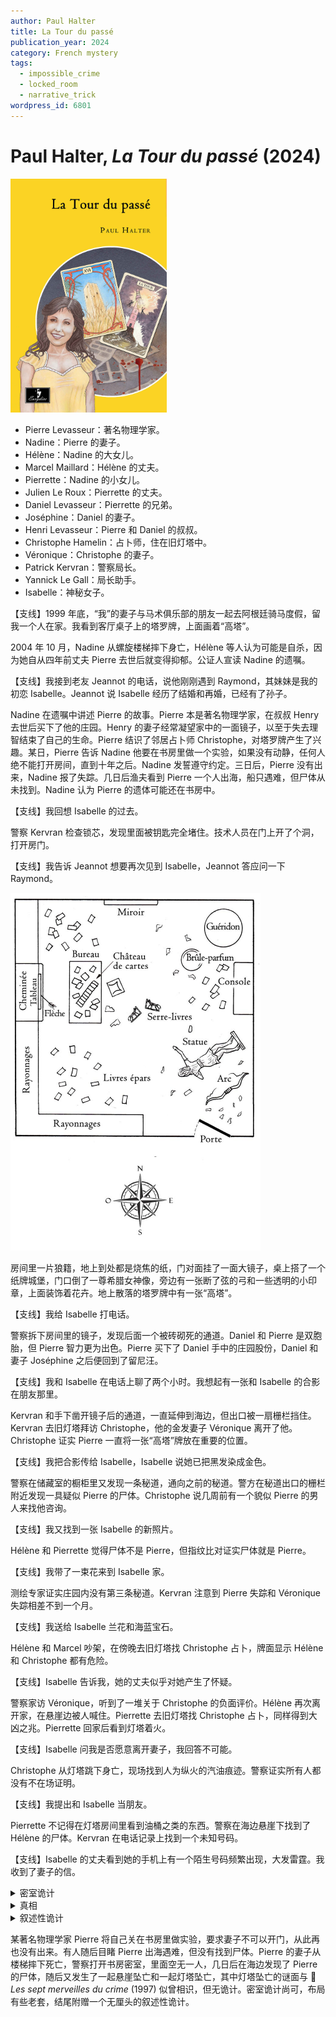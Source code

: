 ```yaml
---
author: Paul Halter
title: La Tour du passé
publication_year: 2024
category: French mystery
tags:
  - impossible_crime
  - locked_room
  - narrative_trick
wordpress_id: 6801
---
```


# Paul Halter, <i>La Tour du passé</i> (2024)

<img src=images/2024_cover.jpg width=250/>

* Pierre Levasseur：著名物理学家。
* Nadine：Pierre 的妻子。
* Hélène：Nadine 的大女儿。
* Marcel Maillard：Hélène 的丈夫。
* Pierrette：Nadine 的小女儿。
* Julien Le Roux：Pierrette 的丈夫。
* Daniel Levasseur：Pierrette 的兄弟。
* Joséphine：Daniel 的妻子。
* Henri Levasseur：Pierre 和 Daniel 的叔叔。
* Christophe Hamelin：占卜师，住在旧灯塔中。
* Véronique：Christophe 的妻子。
* Patrick Kervran：警察局长。
* Yannick Le Gall：局长助手。
* Isabelle：神秘女子。

【支线】1999 年底，“我”的妻子与马术俱乐部的朋友一起去阿根廷骑马度假，留我一个人在家。我看到客厅桌子上的塔罗牌，上面画着“高塔”。

2004 年 10 月，Nadine 从螺旋楼梯摔下身亡，Hélène 等人认为可能是自杀，因为她自从四年前丈夫 Pierre 去世后就变得抑郁。公证人宣读 Nadine 的遗嘱。

【支线】我接到老友 Jeannot 的电话，说他刚刚遇到 Raymond，其妹妹是我的初恋 Isabelle。Jeannot 说 Isabelle 经历了结婚和再婚，已经有了孙子。

Nadine 在遗嘱中讲述 Pierre 的故事。Pierre 本是著名物理学家，在叔叔 Henry 去世后买下了他的庄园。Henry 的妻子经常凝望家中的一面镜子，以至于失去理智结束了自己的生命。Pierre 结识了邻居占卜师 Christophe，对塔罗牌产生了兴趣。某日，Pierre 告诉 Nadine 他要在书房里做一个实验，如果没有动静，任何人绝不能打开房间，直到十年之后。Nadine 发誓遵守约定。三日后，Pierre 没有出来，Nadine 报了失踪。几日后渔夫看到 Pierre 一个人出海，船只遇难，但尸体从未找到。Nadine 认为 Pierre 的遗体可能还在书房中。

【支线】我回想 Isabelle 的过去。

警察 Kervran 检查锁芯，发现里面被钥匙完全堵住。技术人员在门上开了个洞，打开房门。

【支线】我告诉 Jeannot 想要再次见到 Isabelle，Jeannot 答应问一下 Raymond。

<img src=images/2024_room.jpg width=400/>

房间里一片狼籍，地上到处都是烧焦的纸，门对面挂了一面大镜子，桌上搭了一个纸牌城堡，门口倒了一尊希腊女神像，旁边有一张断了弦的弓和一些透明的小印章，上面装饰着花卉。地上散落的塔罗牌中有一张“高塔”。

【支线】我给 Isabelle 打电话。

警察拆下房间里的镜子，发现后面一个被砖砌死的通道。Daniel 和 Pierre 是双胞胎，但 Pierre 智力更为出色。Pierre 买下了 Daniel 手中的庄园股份，Daniel 和妻子 Joséphine 之后便回到了留尼汪。

【支线】我和 Isabelle 在电话上聊了两个小时。我想起有一张和 Isabelle 的合影在朋友那里。

Kervran 和手下凿开镜子后的通道，一直延伸到海边，但出口被一扇栅栏挡住。Kervran 去旧灯塔拜访 Christophe，他的金发妻子 Véronique 离开了他。Christophe 证实 Pierre 一直将一张“高塔”牌放在重要的位置。

【支线】我把合影传给 Isabelle，Isabelle 说她已把黑发染成金色。

警察在储藏室的橱柜里又发现一条秘道，通向之前的秘道。警方在秘道出口的栅栏附近发现一具疑似 Pierre 的尸体。Christophe 说几周前有一个貌似 Pierre 的男人来找他咨询。

【支线】我又找到一张 Isabelle 的新照片。

Hélène 和 Pierrette 觉得尸体不是 Pierre，但指纹比对证实尸体就是 Pierre。

【支线】我带了一束花来到 Isabelle 家。

测绘专家证实庄园内没有第三条秘道。Kervran 注意到 Pierre 失踪和 Véronique 失踪相差不到一个月。

【支线】我送给 Isabelle 兰花和海蓝宝石。

Hélène 和 Marcel 吵架，在傍晚去旧灯塔找 Christophe 占卜，牌面显示 Hélène 和 Christophe 都有危险。

【支线】Isabelle 告诉我，她的丈夫似乎对她产生了怀疑。

警察家访 Véronique，听到了一堆关于 Christophe 的负面评价。Hélène 再次离开家，在悬崖边被人喊住。Pierrette 去旧灯塔找 Christophe 占卜，同样得到大凶之兆。Pierrette 回家后看到灯塔着火。

【支线】Isabelle 问我是否愿意离开妻子，我回答不可能。

Christophe 从灯塔跳下身亡，现场找到人为纵火的汽油痕迹。警察证实所有人都没有不在场证明。

【支线】我提出和 Isabelle 当朋友。

Pierrette 不记得在灯塔房间里看到油桶之类的东西。警察在海边悬崖下找到了 Hélène 的尸体。Kervran 在电话记录上找到一个未知号码。

【支线】Isabelle 的丈夫看到她的手机上有一个陌生号码频繁出现，大发雷霆。我收到了妻子的信。

<details><summary>密室诡计</summary>
犯人用绳子把一把弓绷紧，夹在墙和锁的按钮之间，两个触点用有黏性的小花印章垫住，然后把一张涂有鞭炮粉的皱纸放在绳子中间，点燃引线，迅速从门缝离开。鞭炮纸点燃后烧断绳子，弓弹开之后自动将锁锁上。犯人在锁的按钮处只垫了一个印章，在墙上垫了三四个印章。印章非常柔软，可以容易地压缩到一半的厚度，所以留下了足够的开门余地。

<img src=images/2024_trick.jpg width=400/>
</details>

<details><summary>真相</summary>
Pierre 买下庄园后不久，Daniel 与 Joséphine 前去拜访，Pierre 对 Joséphine 一见倾心，于是和 Daniel 交换身份，Pierre 变身 Daniel 与 Joséphine 去了留尼汪，Daniel 则以 Pierre 的身份留在庄园。1985 年 Daniel 与 Nadine 结婚。

Daniel 与初恋旧情复燃，决定离开 Nadine，所以假装陷入疯狂，把自己锁在房间里，用密室诡计逃脱。Nadine 报了失踪，Pierre 为了避免警方搜索，假装在船难事故中死亡。Daniel 去留尼汪向 Pierre 解释了真相，遭到 Pierre 谴责。Nadine 去世后，Hélène 通知“Daniel 叔叔”（其实是 Pierre）来参加葬礼，Pierre 与 Daniel 在庄园秘密会面，二人爆发冲突，Pierre 不慎滑下悬崖摔死。Daniel 知道一旦有人发现 Pierre 的尸体，自己交换身份的事情就会曝光，所以他将身份再次由 Pierre 更换成“留尼汪的 Daniel”，参加了 Nadine 的葬礼。Daniel 假冒 Pierre 找 Christophe 占卜，故意留下“Pierre 偷偷回到村里”的假象，但被 Christophe 看穿。Daniel 将 Hélène 推下悬崖，把 Christophe 打晕后在屋里泼上汽油点火，迫使他跳下灯塔。Daniel 多次用 Pierre 留下的手机与 Joséphine 通电话，但有一次不经意用了另一个手机，被 Kervran 发现。Daniel 的现任妻子名为 Durand。
</details>

<details><summary>叙述性诡计</summary>
支线中的“我”是警察局长 Patrick Kervran，他的前妻去了阿根廷后决定留在那里，Kervran 与初恋 Isabelle 重修旧好。
</details>

某著名物理学家 Pierre 将自己关在书房里做实验，要求妻子不可以开门，从此再也没有出来。有人随后目睹 Pierre 出海遇难，但没有找到尸体。Pierre 的妻子从楼梯摔下死亡，警察打开书房密室，里面空无一人，几日后在海边发现了 Pierre 的尸体，随后又发生了一起悬崖坠亡和一起灯塔坠亡，其中灯塔坠亡的谜面与 📖 <i>Les sept merveilles du crime</i> (1997) 似曾相识，但无诡计。密室诡计尚可，布局有些老套，结尾附赠一个无厘头的叙述性诡计。